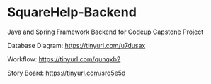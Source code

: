 # SquareHelp-Backend
Java and Spring Framework Backend for Codeup Capstone Project

Database Diagram:
https://tinyurl.com/u7dusax

Workflow:
https://tinyurl.com/qunqxb2

Story Board: 
https://tinyurl.com/srq5e5d
